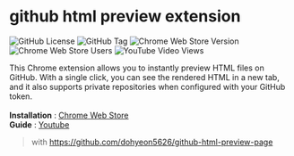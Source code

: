 # github html preview extension
![GitHub License](https://img.shields.io/github/license/dohyeon5626/github-html-preview-extension?style=flat&color=green) ![GitHub Tag](https://img.shields.io/github/v/tag/dohyeon5626/github-html-preview-extension?style=flat&color=green`) ![Chrome Web Store Version](https://img.shields.io/chrome-web-store/v/pmpjligbgooljdpakhophgddmcipglna?style=flat&color=blue&label=deploy%20version) ![Chrome Web Store Users](https://img.shields.io/chrome-web-store/users/pmpjligbgooljdpakhophgddmcipglna?style=flat&label=users&color=blue) ![YouTube Video Views](https://img.shields.io/youtube/views/1ILDesSpFls?style=flat&label=youtube%20views)

This Chrome extension allows you to instantly preview HTML files on GitHub. With a single click, you can see the rendered HTML in a new tab, and it also supports private repositories when configured with your GitHub token.<br/><br/>
**Installation** : [Chrome Web Store](https://chromewebstore.google.com/detail/github-html-preview/pmpjligbgooljdpakhophgddmcipglna)<br/>
**Guide** : [Youtube](https://www.youtube.com/watch?v=1ILDesSpFls)

> with https://github.com/dohyeon5626/github-html-preview-page
